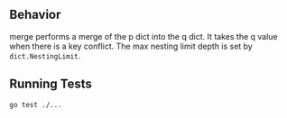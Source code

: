 ## Behavior
merge performs a merge of the p dict into the q dict. It takes the q value when there is a key conflict. The max nesting limit depth is set by `dict.NestingLimit`.


## Running Tests
`go test ./...`